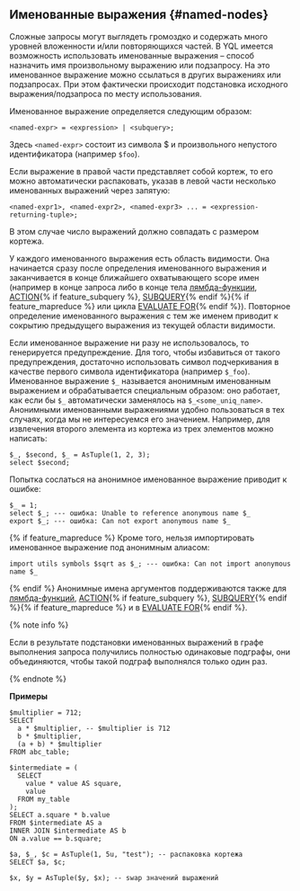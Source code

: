 ## Именованные выражения {#named-nodes}

Сложные запросы могут выглядеть громоздко и содержать много уровней вложенности и/или повторяющихся частей. В YQL имеется возможность использовать именованные выражения – способ назначить имя произвольному выражению или подзапросу. На это именованное выражение можно ссылаться в других выражениях или подзапросах. При этом фактически происходит подстановка исходного выражения/подзапроса по месту использования.

Именованное выражение определяется следующим образом:
```
<named-expr> = <expression> | <subquery>;
```
Здесь `<named-expr>` состоит из символа $ и произвольного непустого идентификатора (например `$foo`).

Если выражение в правой части представляет собой кортеж, то его можно автоматически распаковать, указав в левой части несколько именованных выражений через запятую:
```
<named-expr1>, <named-expr2>, <named-expr3> ... = <expression-returning-tuple>;
```
В этом случае число выражений должно совпадать с размером кортежа.

У каждого именованного выражения есть область видимости. Она начинается сразу после определения именованного выражения и заканчивается в конце ближайшего охватывающего scope имен (например в конце запроса либо в конце тела [лямбда-функции](../../../syntax/expressions.md#lambda), [ACTION](../../action.md#define-action){% if feature_subquery %}, [SUBQUERY](../../subquery.md#define-subquery){% endif %}{% if feature_mapreduce %} или цикла [EVALUATE FOR](../../action.md#evaluate-for){% endif %}).
Повторное определение именованного выражения с тем же именем приводит к сокрытию предыдущего выражения из текущей области видимости.

Если именованное выражение ни разу не использовалось, то генерируется предупреждение. Для того, чтобы избавиться от такого предупреждения, достаточно использовать символ подчеркивания в качестве первого символа идентификатора (например `$_foo`).
Именованное выражение `$_` называется анонимным именованным выражением и обрабатывается специальным образом: оно работает, как если бы `$_` автоматически заменялось на `$_<some_uniq_name>`.
Анонимными именованными выражениями удобно пользоваться в тех случаях, когда мы не интересуемся его значением. Например, для извлечения второго элемента из кортежа из трех элементов можно написать:
```yql
$_, $second, $_ = AsTuple(1, 2, 3);
select $second;
```

Попытка сослаться на анонимное именованное выражение приводит к ошибке:
```yql
$_ = 1;
select $_; --- ошибка: Unable to reference anonymous name $_
export $_; --- ошибка: Can not export anonymous name $_
```
{% if feature_mapreduce %}
Кроме того, нельзя импортировать именованное выражение под анонимным алиасом:
```yql
import utils symbols $sqrt as $_; --- ошибка: Can not import anonymous name $_
```
{% endif %}
Анонимные имена аргументов поддерживаются также для [лямбда-функций](../../../syntax/expressions.md#lambda), [ACTION](../../action.md#define-action){% if feature_subquery %}, [SUBQUERY](../../subquery.md#define-subquery){% endif %}{% if feature_mapreduce %} и в [EVALUATE FOR](../../action.md#evaluate-for){% endif %}.

{% note info %}

Если в результате подстановки именованных выражений в графе выполнения запроса получились полностью одинаковые подграфы, они объединяются, чтобы такой подграф выполнялся только один раз.

{% endnote %}

**Примеры**

``` yql
$multiplier = 712;
SELECT
  a * $multiplier, -- $multiplier is 712
  b * $multiplier,
  (a + b) * $multiplier
FROM abc_table;
```

``` yql
$intermediate = (
  SELECT
    value * value AS square,
    value
  FROM my_table
);
SELECT a.square * b.value
FROM $intermediate AS a
INNER JOIN $intermediate AS b
ON a.value == b.square;
```

``` yql
$a, $_, $c = AsTuple(1, 5u, "test"); -- распаковка кортежа
SELECT $a, $c;
```

``` yql
$x, $y = AsTuple($y, $x); -- swap значений выражений
```

